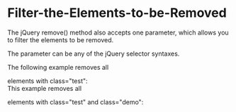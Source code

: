 # Filter-the-Elements-to-be-Removed
The jQuery remove() method also accepts one parameter, which allows you to filter the elements to be removed.

The parameter can be any of the jQuery selector syntaxes.

The following example removes all <p> elements with class="test":  
This example removes all <p> elements with class="test" and class="demo":  
